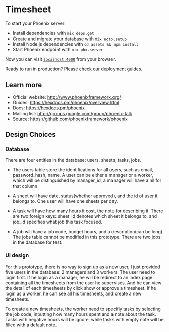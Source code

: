 # Timesheet

To start your Phoenix server:

  * Install dependencies with `mix deps.get`
  * Create and migrate your database with `mix ecto.setup`
  * Install Node.js dependencies with `cd assets && npm install`
  * Start Phoenix endpoint with `mix phx.server`

Now you can visit [`localhost:4000`](http://localhost:4000) from your browser.

Ready to run in production? Please [check our deployment guides](https://hexdocs.pm/phoenix/deployment.html).

## Learn more

  * Official website: http://www.phoenixframework.org/
  * Guides: https://hexdocs.pm/phoenix/overview.html
  * Docs: https://hexdocs.pm/phoenix
  * Mailing list: http://groups.google.com/group/phoenix-talk
  * Source: https://github.com/phoenixframework/phoenix

## Design Choices

### Database
There are four entities in the database: users, sheets, tasks, jobs.

- The users table store the identifications for all users, such as email, password_hash, name. A user can be either a manager or a worker, which will be distinguished by manager_id, a manager will have a nil for that column. 

- A sheet will have date, status(whether approved), and the id of user it belongs to. One user will have one sheets per day.

- A task will have how many hours it cost, the note for describing it. There are two foreign keys: sheet_id denotes which sheet it belongs to, and job_id specifies what job this task focused.

- A job will have a job code, budget hours, and a description(can be long). The jobs table cannot be modified in this prototype. There are two jobs in the database for test.

### UI design
For this prototype, there is no way to sign up as a new user, I just provided five users in the database: 2 managers and 3 workers. The user need to login first. If he login as a manager, he will be redirect to an index page containing all the timesheets from the user he supervises. And he can view the detail of each timesheets by click show or approve a timesheet. If he login as a worker, he can see all his timesheets, and create a new timesheets.

To create a new timesheets, the worker need to specifiy tasks by selecting the job code, inputting how many hours spent and a note about the task. Tasks with negative hours will be ignore, while tasks with empty note will be filled with a default note.


